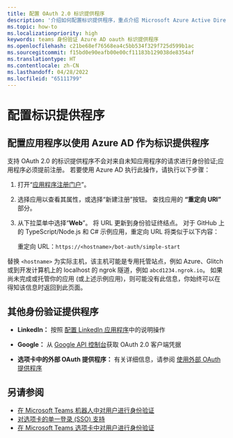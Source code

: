 ```yaml
---
title: 配置 OAuth 2.0 标识提供程序
description: '介绍如何配置标识提供程序，重点介绍 Microsoft Azure Active Directory (Azure AD) '
ms.topic: how-to
ms.localizationpriority: high
keywords: teams 身份验证 Azure AD oauth 标识提供程序
ms.openlocfilehash: c21be68ef76568ea4c5bb534f329f725d599b1ac
ms.sourcegitcommit: f15bd0e90eafb00e00cf11183b129038de8354af
ms.translationtype: HT
ms.contentlocale: zh-CN
ms.lasthandoff: 04/28/2022
ms.locfileid: "65111799"
---
```

# <a name="configure-identity-providers"></a>配置标识提供程序

## <a name="configuring-an-application-to-use-azure-ad-as-an-identity-provider"></a>配置应用程序以使用 Azure AD 作为标识提供程序

支持 OAuth 2.0 的标识提供程序不会对来自未知应用程序的请求进行身份验证;应用程序必须提前注册。 若要使用 Azure AD 执行此操作，请执行以下步骤：

1. 打开“[应用程序注册门户](https://ms.portal.azure.com/#blade/Microsoft_AAD_RegisteredApps/ApplicationsListBlade)”。

2. 选择应用以查看其属性，或选择“新建注册”按钮。 查找应用的 **“重定向 URI”** 部分。

3. 从下拉菜单中选择“**Web**”。 将 URL 更新到身份验证终结点。 对于 GitHub 上的 TypeScript/Node.js 和 C# 示例应用，重定向 URL 将类似于以下内容：

    重定向 URL：`https://<hostname>/bot-auth/simple-start`

替换 `<hostname>` 为实际主机，该主机可能是专用托管站点，例如 Azure、Glitch 或到开发计算机上的 localhost 的 ngrok 隧道，例如 `abcd1234.ngrok.io`。 如果尚未完成或托管你的应用 (或上述示例应用)，则可能没有此信息，你始终可以在得知该信息时返回到此页面。

## <a name="other-authentication-providers"></a>其他身份验证提供程序

* **LinkedIn：** 按照 [配置 LinkedIn 应用程序](/linkedin/talent/apply-with-linkedin)中的说明操作

* **Google：** 从 [Google API 控制台](https://console.developers.google.com/)获取 OAuth 2.0 客户端凭据

* **选项卡中的外部 OAuth 提供程序：** 有关详细信息，请参阅 [使用外部 OAuth 提供程序](../../tabs/how-to/authentication/auth-oauth-provider.md)

## <a name="see-also"></a>另请参阅

* [在 Microsoft Teams 机器人中对用户进行身份验证](../../resources/bot-v3/bot-authentication/auth-bot-AAD.md)
* [对选项卡的单一登录 (SSO) 支持](../../tabs/how-to/authentication/auth-aad-sso.md)
* [在 Microsoft Teams 选项卡中对用户进行身份验证](../../tabs/how-to/authentication/auth-tab-aad.md)
